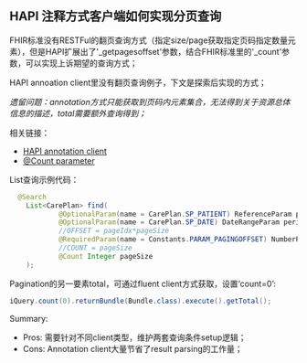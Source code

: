 ## HAPI 注释方式客户端如何实现分页查询

FHIR标准没有RESTFul的翻页查询方式（指定size/page获取指定页码指定数量元素），但是HAPI扩展出了'_getpagesoffset'参数，结合FHIR标准里的'_count'参数，可以实现上诉期望的查询方式；

HAPI annoation client里没有翻页查询例子，下文是探索后实现的方式；

*遗留问题：annotation方式只能获取到页码内元素集合，无法得到关于资源总体信息的描述，total需要额外查询得到；*

相关链接：
 - [HAPI annotation client](http://hapifhir.io/doc_rest_client_annotation.html)
 - [@Count parameter](http://hapifhir.io/apidocs-dstu3/org/hl7/fhir/dstu3/model/Count.html)

List查询示例代码：
```java
  @Search
    List<CarePlan> find(
            @OptionalParam(name = CarePlan.SP_PATIENT) ReferenceParam patient,
            @OptionalParam(name = CarePlan.SP_DATE) DateRangeParam period,
            //OFFSET = pageIdx*pageSize
            @RequiredParam(name = Constants.PARAM_PAGINGOFFSET) NumberParam pagingOffset,
            //COUNT = pageSize
            @Count Integer pageSize
    );
```
Pagination的另一要素total，可通过fluent client方式获取，设置‘count=0’:
```java
iQuery.count(0).returnBundle(Bundle.class).execute().getTotal();
```

Summary:
- Pros: 需要针对不同client类型，维护两套查询条件setup逻辑；
- Cons: Annotation client大量节省了result parsing的工作量；